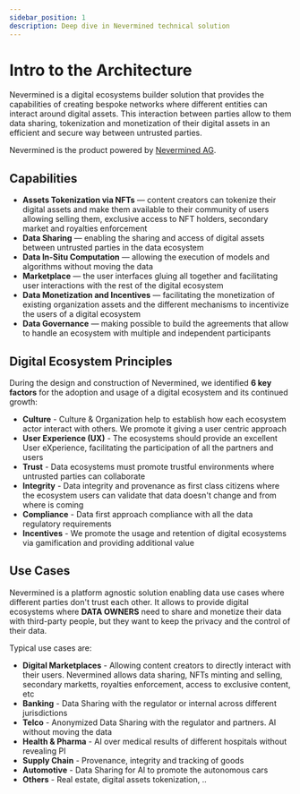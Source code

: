 ```yaml
---
sidebar_position: 1
description: Deep dive in Nevermined technical solution
---
```


# Intro to the Architecture

Nevermined is a digital ecosystems builder solution that provides the capabilities of
creating bespoke networks where different entities can interact around digital assets.
This interaction between parties allow to them data sharing, tokenization and 
monetization of their digital assets in an efficient and secure way between 
untrusted parties.

Nevermined is the product powered by [Nevermined AG](https://nevermined.io).

## Capabilities

* **Assets Tokenization via NFTs** — content creators can tokenize their digital 
  assets and make them available to their community of users allowing selling them,
  exclusive access to NFT holders, secondary market and royalties enforcement
* **Data Sharing** — enabling the sharing and access of digital assets between 
  untrusted parties in the data ecosystem
* **Data In-Situ Computation**  — allowing the execution of models and algorithms 
  without moving the data
* **Marketplace** — the user interfaces gluing all together and facilitating user
   interactions with the rest of the digital ecosystem
* **Data Monetization and Incentives** — facilitating the monetization of existing 
  organization assets and the different mechanisms to incentivize the users of a 
  digital ecosystem
* **Data Governance** — making possible to build the agreements that allow to 
  handle an ecosystem with multiple and independent participants


## Digital Ecosystem Principles

During the design and construction of Nevermined, we identified **6 key factors**
for the adoption and usage of a digital ecosystem and its continued growth:

* **Culture** - Culture & Organization help to establish how each ecosystem actor
  interact with others.  We promote it giving a user centric approach
* **User Experience (UX)** - The ecosystems should provide an excellent User
  eXperience, facilitating the participation of all the partners and users
* **Trust** - Data ecosystems must promote trustful environments where untrusted
  parties can collaborate
* **Integrity** - Data integrity and provenance as first class citizens where the
  ecosystem users can validate that data doesn't change and from where is coming
* **Compliance** - Data first approach compliance with all the data regulatory
  requirements
* **Incentives** - We promote the usage and retention of digital ecosystems via
  gamification and providing additional value


## Use Cases

Nevermined is a platform agnostic solution enabling data use cases where
different parties don't trust each other.
It allows to provide digital ecosystems where **DATA OWNERS** need to share and
monetize their data with third-party people, but they want to keep the privacy
and the control of their data.

Typical use cases are:

* **Digital Marketplaces** - Allowing content creators to directly interact with their
  users. Nevermined allows data sharing, NFTs minting and selling, secondary marketts,
  royalties enforcement, access to exclusive content, etc
* **Banking** - Data Sharing with the regulator or internal across different
  jurisdictions
* **Telco** - Anonymized Data Sharing with the regulator and partners. AI without 
  moving the data  
* **Health & Pharma** - AI over medical results of different hospitals without
  revealing PI
* **Supply Chain** - Provenance, integrity and tracking of goods
* **Automotive** - Data Sharing for AI to promote the autonomous cars
* **Others** - Real estate, digital assets tokenization, ..
